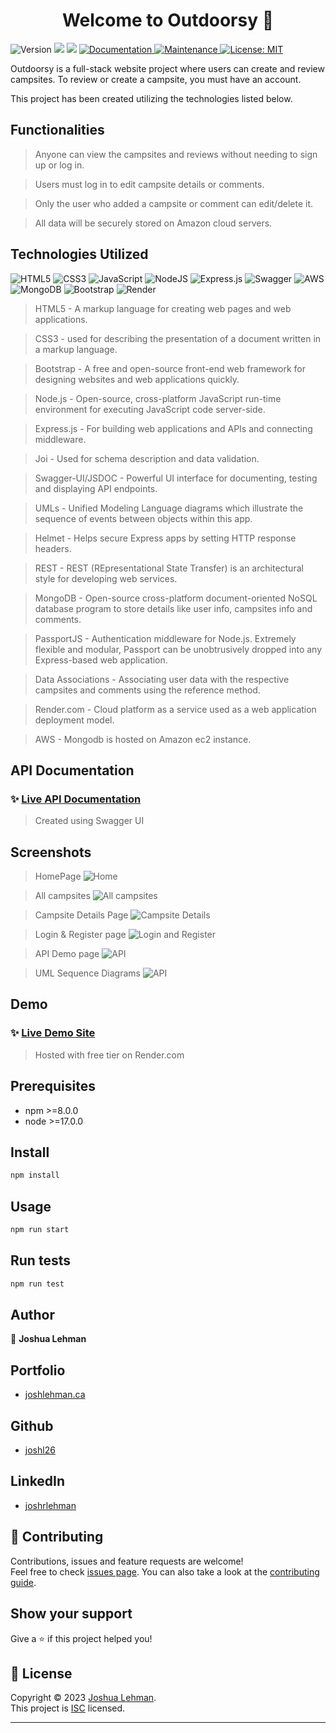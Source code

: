 <h1 align="center">Welcome to Outdoorsy 👋</h1>
<p>
  <img alt="Version" src="https://img.shields.io/badge/version-1.0.0-blue.svg?cacheSeconds=2592000" />
  <img src="https://img.shields.io/badge/npm-%3E%3D8.0.0-blue.svg" />
  <img src="https://img.shields.io/badge/node-%3E%3D17.0.0-blue.svg" />
  <a href="https://github.com/joshl26/Outdoorsy#readme" target="_blank">
    <img alt="Documentation" src="https://img.shields.io/badge/documentation-yes-brightgreen.svg" />
  </a>
  <a href="https://github.com/joshl26/Outdoorsy/graphs/commit-activity" target="_blank">
    <img alt="Maintenance" src="https://img.shields.io/badge/Maintained%3F-yes-green.svg" />
  </a>
 <a href="https://github.com/joshl26/electronics-inventory-backend/blob/master/LICENSE" target="_blank">
    <img alt="License: MIT" src="https://img.shields.io/github/license/joshl26/electronics-inventory-backend" />
  </a>
</p>

Outdoorsy is a full-stack website project where users can create and review campsites. To review or create a campsite, you must have an account.

This project has been created utilizing the technologies listed below.

## Functionalities

> Anyone can view the campsites and reviews without needing to sign up or log in.

> Users must log in to edit campsite details or comments.

> Only the user who added a campsite or comment can edit/delete it.

> All data will be securely stored on Amazon cloud servers.

## Technologies Utilized

![HTML5](https://img.shields.io/badge/html5-%23E34F26.svg?style=for-the-badge&logo=html5&logoColor=white)
![CSS3](https://img.shields.io/badge/css3-%231572B6.svg?style=for-the-badge&logo=css3&logoColor=white)
![JavaScript](https://img.shields.io/badge/javascript-%23323330.svg?style=for-the-badge&logo=javascript&logoColor=%23F7DF1E)
![NodeJS](https://img.shields.io/badge/node.js-6DA55F?style=for-the-badge&logo=node.js&logoColor=white)
![Express.js](https://img.shields.io/badge/express.js-%23404d59.svg?style=for-the-badge&logo=express&logoColor=%2361DAFB)
![Swagger](https://img.shields.io/badge/-Swagger-%23Clojure?style=for-the-badge&logo=swagger&logoColor=white)
![AWS](https://img.shields.io/badge/AWS-%23FF9900.svg?style=for-the-badge&logo=amazon-aws&logoColor=white)
![MongoDB](https://img.shields.io/badge/MongoDB-%234ea94b.svg?style=for-the-badge&logo=mongodb&logoColor=white)
![Bootstrap](https://img.shields.io/badge/bootstrap-%238511FA.svg?style=for-the-badge&logo=bootstrap&logoColor=white)
![Render](https://img.shields.io/badge/Render-%46E3B7.svg?style=for-the-badge&logo=render&logoColor=white)

> HTML5 - A markup language for creating web pages and web applications.

> CSS3 - used for describing the presentation of a document written in a markup language.

> Bootstrap - A free and open-source front-end web framework for designing websites and web applications quickly.

> Node.js - Open-source, cross-platform JavaScript run-time environment for executing JavaScript code server-side.

> Express.js - For building web applications and APIs and connecting middleware.

> Joi - Used for schema description and data validation.

> Swagger-UI/JSDOC - Powerful UI interface for documenting, testing and displaying API endpoints.

> UMLs - Unified Modeling Language diagrams which illustrate the sequence of events between objects within this app.

> Helmet - Helps secure Express apps by setting HTTP response headers.

> REST - REST (REpresentational State Transfer) is an architectural style for developing web services.

> MongoDB - Open-source cross-platform document-oriented NoSQL database program to store details like user info, campsites info and comments.

> PassportJS - Authentication middleware for Node.js. Extremely flexible and modular, Passport can be unobtrusively dropped into any Express-based web application.

> Data Associations - Associating user data with the respective campsites and comments using the reference method.

> Render.com - Cloud platform as a service used as a web application deployment model.

> AWS - Mongodb is hosted on Amazon ec2 instance.

## API Documentation

### ✨ [Live API Documentation](https://outdors.ca/api-docs/)

> <p>Created using Swagger UI</p>

## Screenshots

> HomePage ![Home](https://raw.githubusercontent.com/joshl26/joshl26/main/assets/Outdoorsy_1.png)

> All campsites
> ![All campsites](https://raw.githubusercontent.com/joshl26/joshl26/main/assets/Outdoorsy_2.png)

> Campsite Details Page
> ![Campsite Details](https://raw.githubusercontent.com/joshl26/joshl26/main/assets/Outdoorsy_4.png)

> Login & Register page
> ![Login and Register](https://raw.githubusercontent.com/joshl26/joshl26/main/assets/Outdoorsy_3.png)

> API Demo page
> ![API](https://raw.githubusercontent.com/joshl26/joshl26/main/assets/Outdoorsy-Swagger-UI.png)

> UML Sequence Diagrams
> ![API](https://raw.githubusercontent.com/joshl26/joshl26/main/assets/Outdoorsy-sequence-diagram.png)

## Demo

### ✨ [Live Demo Site](https://outdors.ca)

> <p>Hosted with free tier on Render.com</p>

## Prerequisites

- npm >=8.0.0
- node >=17.0.0

## Install

```sh
npm install
```

## Usage

```sh
npm run start
```

## Run tests

```sh
npm run test
```

## Author

👤 **Joshua Lehman**

## Portfolio

- [joshlehman.ca](https://joshlehman.ca)

## Github

- [joshl26](https://github.com/joshl26)

## LinkedIn

- [joshrlehman](https://www.linkedin.com/in/joshrlehman/)

## 🤝 Contributing

Contributions, issues and feature requests are welcome!<br />Feel free to check [issues page](https://github.com/joshl26/Outdoorsy/issues). You can also take a look at the [contributing guide](https://github.com/joshl26/Outdoorsy/blob/master/CONTRIBUTING.md).

## Show your support

Give a ⭐️ if this project helped you!

## 📝 License

Copyright © 2023 [Joshua Lehman](https://github.com/joshl26).<br />
This project is [ISC](https://github.com/joshl26/Outdoorsy/blob/master/LICENSE) licensed.

---
